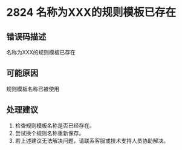# 2824 名称为XXX的规则模板已存在<a name="dgc_01_291"></a>

## 错误码描述<a name="zh-cn_topic_0000001113999184_se842c39d44ee45e587ca36bb50cf37c7"></a>

名称为XXX的规则模板已存在

## 可能原因<a name="zh-cn_topic_0000001113999184_s658a289c6be04e6d8c6bee691c1aaa2e"></a>

规则模板名称已被使用

## 处理建议<a name="zh-cn_topic_0000001113999184_section419212011318"></a>

1.  检查规则模板名称是否已经存在。
2.  尝试换个规则名称重新保存。
3.  若上述建议无法解决问题，请联系客服或技术支持人员协助解决。

